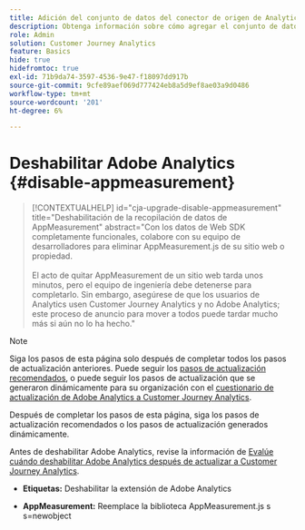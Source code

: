 ```yaml
---
title: Adición del conjunto de datos del conector de origen de Analytics a la conexión
description: Obtenga información sobre cómo agregar el conjunto de datos del conector de origen de Analytics a la conexión
role: Admin
solution: Customer Journey Analytics
feature: Basics
hide: true
hidefromtoc: true
exl-id: 71b9da74-3597-4536-9e47-f18097dd917b
source-git-commit: 9cfe89aef069d777424eb8a5d9ef8ae03a9d0486
workflow-type: tm+mt
source-wordcount: '201'
ht-degree: 6%

---
```


# Deshabilitar Adobe Analytics {#disable-appmeasurement}

<!-- markdownlint-disable MD034 -->

>[!CONTEXTUALHELP]
>id="cja-upgrade-disable-appmeasurement"
>title="Deshabilitación de la recopilación de datos de AppMeasurement"
>abstract="Con los datos de Web SDK completamente funcionales, colabore con su equipo de desarrolladores para eliminar AppMeasurement.js de su sitio web o propiedad.<br><br>El acto de quitar AppMeasurement de un sitio web tarda unos minutos, pero el equipo de ingeniería debe detenerse para completarlo. Sin embargo, asegúrese de que los usuarios de Analytics usen Customer Journey Analytics y no Adobe Analytics; este proceso de anuncio para mover a todos puede tardar mucho más si aún no lo ha hecho."

<!-- markdownlint-enable MD034 -->

>[!NOTE]
> 
>Siga los pasos de esta página solo después de completar todos los pasos de actualización anteriores. Puede seguir los [pasos de actualización recomendados](/help/getting-started/cja-upgrade/cja-upgrade-recommendations.md#recommended-upgrade-steps-for-most-organizations), o puede seguir los pasos de actualización que se generaron dinámicamente para su organización con el [cuestionario de actualización de Adobe Analytics a Customer Journey Analytics](https://gigazelle.github.io/cja-ttv/).
>
>Después de completar los pasos de esta página, siga los pasos de actualización recomendados o los pasos de actualización generados dinámicamente.

Antes de deshabilitar Adobe Analytics, revise la información de [Evalúe cuándo deshabilitar Adobe Analytics después de actualizar a Customer Journey Analytics](/help/getting-started/cja-upgrade/cja-upgrade-fully-move.md).

* **Etiquetas:** Deshabilitar la extensión de Adobe Analytics

* **AppMeasurement:** Reemplace la biblioteca AppMeasurement.js s s=newobject
